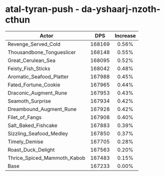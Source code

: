 # atal-tyran-push - da-yshaarj-nzoth-cthun
| Actor | DPS | Increase |
|---|:---:|:---:|
|Revenge_Served_Cold|168169|0.56%|
|Thousandbone_Tongueslicer|168148|0.55%|
|Great_Cerulean_Sea|168095|0.52%|
|Feisty_Fish_Sticks|168042|0.48%|
|Aromatic_Seafood_Platter|167988|0.45%|
|Fated_Fortune_Cookie|167965|0.44%|
|Draconic_Augment_Rune|167953|0.43%|
|Seamoth_Surprise|167934|0.42%|
|Dreambound_Augment_Rune|167928|0.42%|
|Filet_of_Fangs|167908|0.40%|
|Salt_Baked_Fishcake|167883|0.39%|
|Sizzling_Seafood_Medley|167850|0.37%|
|Timely_Demise|167705|0.28%|
|Roast_Duck_Delight|167563|0.20%|
|Thrice_Spiced_Mammoth_Kabob|167483|0.15%|
|Base|167233|0.00%|

